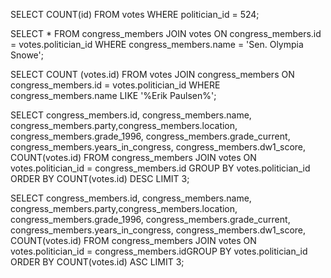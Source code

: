 <!-- Release 1  -->

<!-- 1. Hitung jumlah vote untuk Sen. Olympia Snowe yang memiliki id 524. -->
SELECT COUNT(id) FROM votes WHERE politician_id = 524;

<!-- 2. Sekarang lakukan JOIN tanpa menggunakan id `524`. Query kedua tabel votes dan congress_members. -->
SELECT * FROM congress_members JOIN votes ON congress_members.id = votes.politician_id WHERE congress_members.name = 'Sen. Olympia Snowe';

<!-- 3. Sekarang gimana dengan representative Erik Paulsen? Berapa banyak vote yang dia dapatkan? -->
SELECT COUNT (votes.id) FROM votes JOIN congress_members ON congress_members.id = votes.politician_id WHERE congress_members.name LIKE '%Erik Paulsen%';

<!-- 4. Buatlah daftar peserta Congress yang mendapatkan vote terbanyak. Jangan sertakan field `created_at` dan `updated_at`. -->
SELECT congress_members.id, congress_members.name, congress_members.party,congress_members.location, congress_members.grade_1996, congress_members.grade_current, congress_members.years_in_congress, congress_members.dw1_score, COUNT(votes.id) FROM congress_members JOIN votes ON votes.politician_id = congress_members.id GROUP BY votes.politician_id ORDER BY COUNT(votes.id) DESC LIMIT 3;

<!-- 5. Sekarang buatlah sebuah daftar semua anggota Congress yang setidaknya mendapatkan beberapa vote dalam urutan dari yang paling sedikit. Dan juga jangan sertakan field-field yang memiliki tipe date. -->
SELECT congress_members.id, congress_members.name, congress_members.party,congress_members.location, congress_members.grade_1996, congress_members.grade_current, congress_members.years_in_congress, congress_members.dw1_score, COUNT(votes.id) FROM congress_members JOIN votes ON votes.politician_id = congress_members.idGROUP BY votes.politician_id ORDER BY COUNT(votes.id) ASC LIMIT 3;

<!-- Release 2  -->

<!-- 1. Siapa anggota Congress yang mendapatkan vote terbanyak? List nama mereka dan jumlah vote-nya. Siapa saja yang memilih politisi tersebut? List nama mereka, dan jenis kelamin mereka. -->

<!-- 2. Berapa banyak vote yang diterima anggota Congress yang memiliki grade di bawah 9 (gunakan field `grade_current`)? Ambil nama, lokasi, grade_current dan jumlah vote. -->

<!-- 3. Apa saja 10 negara bagian yang memiliki voters terbanyak? List semua orang yang melakukan vote di negara bagian yang paling populer. (Akan menjadi daftar yang panjang, kamu bisa gunakan hasil dari query pertama untuk menyederhanakan query berikut ini.) -->

<!-- 4. List orang-orang yang vote lebih dari dua kali. Harusnya mereka hanya bisa vote untuk posisi Senator dan satu lagi untuk wakil. Wow, kita dapat si tukang curang! Segera laporkan ke KPK!! -->

<!-- 5. Apakah ada orang yang melakukan vote kepada politisi yang sama dua kali? Siapa namanya dan siapa nama politisinya? -->
